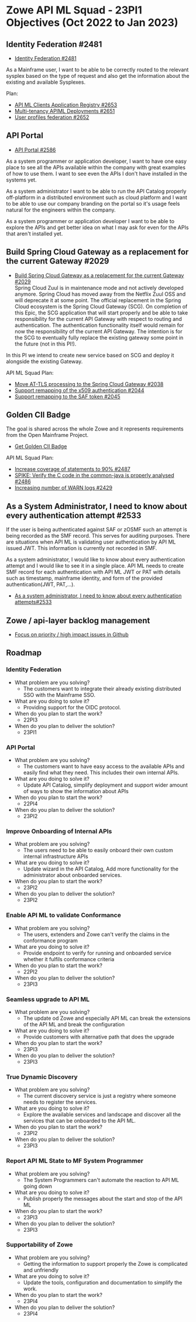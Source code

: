 # Zowe API ML Squad - 23PI1 Objectives (Oct 2022 to Jan 2023)

## Identity Federation #2481

* [Identity Federation #2481](https://github.com/zowe/api-layer/issues/2481)

As a Mainframe user, I want to be able to be correctly routed to the relevant sysplex based on the type of request and also get the information about the existing and available Sysplexes. 

Plan:
- [API ML Clients Application Registry #2653](https://github.com/zowe/api-layer/issues/2653)
- [Multi-tenancy APIML Deployments #2651](https://github.com/zowe/api-layer/issues/2651)
- [User profiles federation #2652](https://github.com/zowe/api-layer/issues/2652)

## API Portal

* [API Portal #2586](https://github.com/zowe/api-layer/issues/2586)

As a system programmer or application developer, I want to have one easy place to see all the APIs available within the company with great examples of how to use them. I want to see even the APIs I don't have installed in the systems yet.

As a system administrator I want to be able to run the API Catalog properly off-platform in a distributed environment such as cloud platform and I want to be able to use our company branding on the portal so it's usage feels natural for the engineers within the company.

As a system programmer or application developer I want to be able to explore the APIs and get better idea on what I may ask for even for the APIs that aren't installed yet.

## Build Spring Cloud Gateway as a replacement for the current Gateway #2029

* [Build Spring Cloud Gateway as a replacement for the current Gateway #2029](https://github.com/zowe/api-layer/issues/2029)  
Spring Cloud Zuul is in maintenance mode and not actively developed anymore. Spring Cloud has moved away from the Netflix Zuul OSS and will deprecate it at some point. The official replacement in the Spring Cloud ecosystem is the Spring Cloud Gateway (SCG). On completion of this Epic, the SCG application that will start properly and be able to take responsibility for the current API Gateway with respect to routing and authentication. The authentication functionality itself would remain for now the responsibility of the current API Gateway. The intention is for the SCG to eventually fully replace the existing gateway some point in the future (not in this PI!).  

In this PI we intend to create new service based on SCG and deploy it alongside the existing Gateway. 

API ML Squad Plan:  
- [Move AT-TLS processing to the Spring Cloud Gateway #2038](https://github.com/zowe/api-layer/issues/2038)  
- [Support remapping of the x509 authentication #2044](https://github.com/zowe/api-layer/issues/2044)
- [Support remapping to the SAF token #2045](https://github.com/zowe/api-layer/issues/2045)

## Golden CII Badge

The goal is shared across the whole Zowe and it represents requirements from the Open Mainframe Project. 

* [Get Golden CII Badge](https://github.com/zowe/community/issues/1279)

API ML Squad Plan:

- [Increase coverage of statements to 90% #2487](https://github.com/zowe/api-layer/issues/2487)  
- [SPIKE: Verify the C code in the common-java is properly analysed #2486](https://github.com/zowe/api-layer/issues/2486)  
- [Increasing number of WARN logs #2429](https://github.com/zowe/api-layer/issues/2429)  

## As a System Administrator, I need to know about every authentication attempt #2533

If the user is being authenticated against SAF or zOSMF such an attempt is being recorded as the SMF record. This serves for auditing purposes. There are situations when API ML is validating user authentication by API ML issued JWT. This information is currently not recorded in SMF.

As a system administrator, I would like to know about every authentication attempt and I would like to see it in a single place. API ML needs to create SMF record for each authentication with API ML JWT or PAT with details such as timestamp, mainframe identity, and form of the provided authentication(JWT, PAT,...).

* [As a system administrator, I need to know about every authentication attempts#2533](https://github.com/zowe/api-layer/issues/2533)

## Zowe / api-layer backlog management

* [Focus on priority / high impact issues in Github](https://github.com/zowe/api-layer/labels/22PI1)

## Roadmap

### Identity Federation 

- What problem are you solving?
  - The customers want to integrate their already existing distributed SSO with the Mainframe SSO. 
- What are you doing to solve it? 
  - Providing support for the OIDC protocol. 
- When do you plan to start the work? 
  - 22PI3
- When do you plan to deliver the solution? 
  - 23PI1

### API Portal 

- What problem are you solving?
  - The customers want to have easy access to the available APIs and easily find what they need. This includes their own internal APIs. 
- What are you doing to solve it? 
  - Update API Catalog, simplify deployment and support wider amount of ways to show the information about APIs
- When do you plan to start the work? 
  - 22PI4
- When do you plan to deliver the solution? 
  - 23PI2

### Improve Onboarding of Internal APIs

- What problem are you solving?
  - The users need to be able to easily onboard their own custom internal infrastructure APIs
- What are you doing to solve it? 
  - Update wizard in the API Catalog, Add more functionality for the administrator about onboarded services. 
- When do you plan to start the work? 
  - 23PI2
- When do you plan to deliver the solution? 
  - 23PI2

### Enable API ML to validate Conformance

- What problem are you solving?
  - The users, extenders and Zowe can't verify the claims in the conformance program
- What are you doing to solve it? 
  - Provide endpoint to verify for running and onboarded service whether it fulfils conformance criteria
- When do you plan to start the work? 
  - 22PI2
- When do you plan to deliver the solution? 
  - 23PI3

### Seamless upgrade to API ML

- What problem are you solving?
  - The update od Zowe and especially API ML can break the extensions of the API ML and break the configuration
- What are you doing to solve it? 
  - Provide customers with alternative path that does the upgrade
- When do you plan to start the work? 
  - 23PI3
- When do you plan to deliver the solution? 
  - 23PI3

### True Dynamic Discovery

- What problem are you solving?
  - The current discovery service is just a registry where someone needs to register the services. 
- What are you doing to solve it? 
  - Explore the available services and landscape and discover all the services that can be onboarded to the API ML. 
- When do you plan to start the work? 
  - 23PI2
- When do you plan to deliver the solution? 
  - 23PI3

### Report API ML State to MF System Programmer

- What problem are you solving?
  - The System Programmers can't automate the reaction to API ML going down
- What are you doing to solve it? 
  - Publish properly the messages about the start and stop of the API ML
- When do you plan to start the work? 
  - 23PI3
- When do you plan to deliver the solution? 
  - 23PI3

### Supportability of Zowe

- What problem are you solving?
  - Getting the information to support properly the Zowe is complicated and unfriendly
- What are you doing to solve it? 
  - Update the tools, configuration and documentation to simplify the work. 
- When do you plan to start the work? 
  - 23PI4
- When do you plan to deliver the solution? 
  - 23PI4
